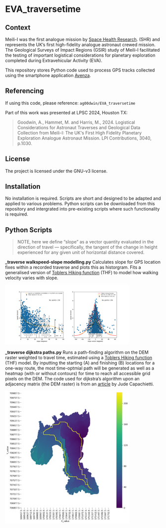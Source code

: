 # EVA_traversetime

## Context
Meili-I was the first analogue  mission by [Space Health Research](https://spacehealthresearch.com/). (SHR) and represents the UK’s first high-fidelity analogue astronaut crewed mission. The Geological Surveys of Impact Regions (GSIR) study of Meili-I facilitated the testing of important logistical considerations for planetary exploration completed during Extravehicular Activity (EVA). 

This repository stores Python code used to process GPS tracks collected using the smartphone application [Avenza](https://www.avenza.com/avenza-maps/).

## Referencing
If using this code, please reference: ``ag00dwin/EVA_traversetime`` 

Part of this work was presented at LPSC 2024, Houston TX: 
>Goodwin, A., Hammet, M. and Harris, M., 2024. Logistical Considerations for Astronaut Traverses and Geological Data Collection from Meili-I: The UK's First High Fidelity Planetary Exploration Analogue Astronaut Mission. LPI Contributions, 3040, p.1030.

## License
The project is licensed under the GNU-v3 license.

## Installation 
No installation is required. Scripts are short and designed to be adapted and applied to various problems. Python scripts can be downloaded from this repository and intergrated into pre-existing scripts where such functionality is required.

## Python Scripts
>NOTE, here we define “slope” as a vector quantity evaluated in the direction of travel — specifically, the tangent of the change in height experienced for any given unit of horizontal distance covered. 

**_traverse walkspeed-slope modelling.py** 
Calculates slope for GPS location fixes within a recorded traverse and plots this as historgram. Fits a generalised version of [Toblers Hiking function](https://en.wikipedia.org/wiki/Tobler%27s_hiking_function) (THF) to model how walking velocity varies with slope. 

<img src="https://github.com/ag00dwin/EVA_traversetime/blob/main/_output/_traverse%20walkspeed-slope%20modelling_plot.png" width="400">

**_traverse dijkstra paths.py** 
Runs a path-finding algorithm on the DEM raster weighted to travel time, estimated using a [Toblers Hiking function](https://en.wikipedia.org/wiki/Tobler%27s_hiking_function) (THF) model. By inputting the starting (A) and finishing (B) locations for a one-way route, the most time-optmial path will be generated as well as a heatmap (with or without contours) for time to reach all accessible grid pixels on the DEM. The code used for dijkstra’s algorithm upon an adjacency matrix (the DEM raster) is from an [article](https://judecapachietti.medium.com/dijkstras-algorithm-for-adjacency-matrix-in-python-a0966d7093e8) by Jude Capachietti. 

<img src="https://github.com/ag00dwin/EVA_traversetime/blob/main/_output/da_map_(100%2C%20371)_plot%20annotations.png" width="400">
